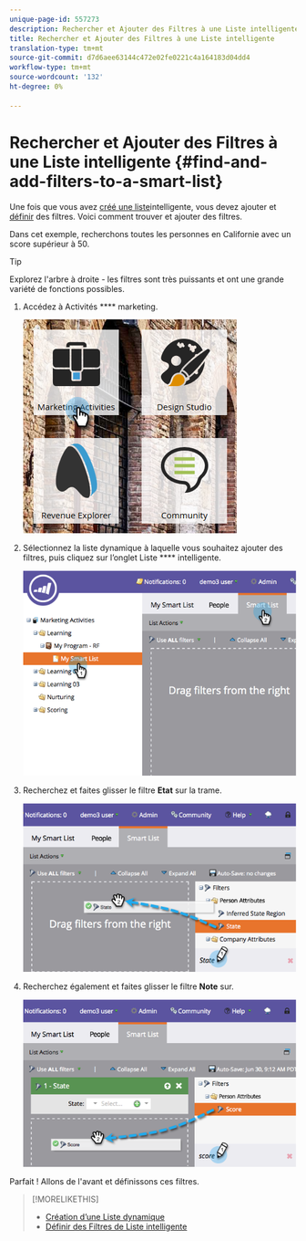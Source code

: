 ```yaml
---
unique-page-id: 557273
description: Rechercher et Ajouter des Filtres à une Liste intelligente - Documentation sur le marketing - Documentation sur les produits
title: Rechercher et Ajouter des Filtres à une Liste intelligente
translation-type: tm+mt
source-git-commit: d7d6aee63144c472e02fe0221c4a164183d04dd4
workflow-type: tm+mt
source-wordcount: '132'
ht-degree: 0%

---
```



# Rechercher et Ajouter des Filtres à une Liste intelligente {#find-and-add-filters-to-a-smart-list}

Une fois que vous avez [créé une liste](create-a-smart-list.md)intelligente, vous devez ajouter et [définir](define-smart-list-filters.md) des filtres. Voici comment trouver et ajouter des filtres.

Dans cet exemple, recherchons toutes les personnes en Californie avec un score supérieur à 50.

>[!TIP]
>
>Explorez l&#39;arbre à droite - les filtres sont très puissants et ont une grande variété de fonctions possibles.

1. Accédez à Activités **** marketing.

   ![](assets/ma.png)

1. Sélectionnez la liste dynamique à laquelle vous souhaitez ajouter des filtres, puis cliquez sur l’onglet Liste **** intelligente.

   ![](assets/two.png)

1. Recherchez et faites glisser le filtre **Etat** sur la trame.

   ![](assets/three.png)

1. Recherchez également et faites glisser le filtre **Note** sur.

   ![](assets/four.png)

Parfait ! Allons de l&#39;avant et définissons ces filtres.

>[!MORELIKETHIS]
>
>* [Création d’une Liste dynamique](create-a-smart-list.md)
>* [Définir des Filtres de Liste intelligente](define-smart-list-filters.md)

>



